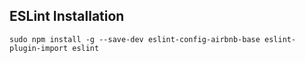 ## ESLint Installation

`sudo npm install -g --save-dev eslint-config-airbnb-base eslint-plugin-import eslint`
